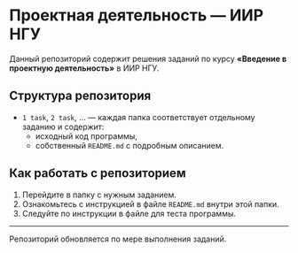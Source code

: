 # Проектная деятельность — ИИР НГУ

Данный репозиторий содержит решения заданий по курсу **«Введение в проектную деятельность»** в ИИР НГУ.  

## Структура репозитория

- `1 task`, `2 task`, ... — каждая папка соответствует отдельному заданию и содержит:
  - исходный код программы,
  - собственный `README.md` с подробным описанием.

## Как работать с репозиторием

1. Перейдите в папку с нужным заданием.  
2. Ознакомьтесь с инструкцией в файле `README.md` внутри этой папки.  
3. Следуйте по инструкции в файле для теста программы.

---

Репозиторий обновляется по мере выполнения заданий.

